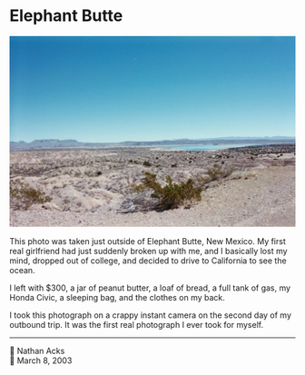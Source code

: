 # Elephant Butte

![A low desert valley stretches down and away towards a line of low mesas in the distance](assets/074df3408a6825876558942cdccddb5e.webp)

This photo was taken just outside of Elephant Butte, New Mexico. My first real girlfriend had just suddenly broken up with me, and I basically lost my mind, dropped out of college, and decided to drive to California to see the ocean.

I left with $300, a jar of peanut butter, a loaf of bread, a full tank of gas, my Honda Civic, a sleeping bag, and the clothes on my back.

I took this photograph on a crappy instant camera on the second day of my outbound trip. It was the first real photograph I ever took for myself.

- - - -

<span aria-hidden="true">👤</span> Nathan Acks  
<span aria-hidden="true">📅</span> March 8, 2003
